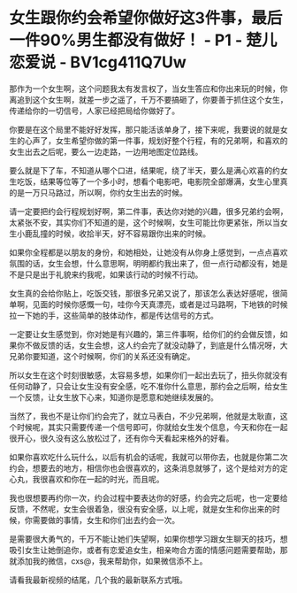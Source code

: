 # 女生跟你约会希望你做好这3件事，最后一件90%男生都没有做好！ - P1 - 楚儿恋爱说 - BV1cg411Q7Uw

那作为一个女生啊，这个问题我太有发言权了，当女生答应和你出来玩的时候，你离追到这个女生啊，就差一步之遥了，千万不要搞砸了，你要善于抓住这个女生，传递给你的一切信号，人家已经把局给你做好了。

你要是在这个局里不能好好发挥，那只能活该单身了，接下来呢，我要说的就是女生的心声了，女生希望你做的第一件事，规划好整个行程，有的兄弟啊，和喜欢的女生出去之后呢，要么一边走路，一边用地图定位路线。

要么就是下了车，不知道从哪个口进，结果呢，绕了半天，要么是满心欢喜的约女生吃饭，结果等位等了一个多小时，想看个电影吧，电影院全部爆满，女生心里真的是一万只马路过，所以啊，你约女生出去的时候。

请一定要把约会行程规划好啊，第二件事，表达你对她的兴趣，很多兄弟约会啊，太紧张不安，其实你们不知道的是，这个时候啊，女生可能比你更紧张，所以当女生小鹿乱撞的时候，收拾半天，好不容易跟你出来的时候。

如果你全程都是以朋友的身份，和她相处，让她没有从你身上感觉到，一点点喜欢氛围的话，女生会想，什么意思啊，明明都约我出来了，但一点行动都没有，她是不是只是出于礼貌来约我呢，如果该行动的时候不行动。

女生真的会给你贴上，吃饭交钱，那很多兄弟又说了，那该怎么表达好感呢，很简单啊，见面的时候你感慨一句，哇你今天真漂亮，或者是过马路啊，下地铁的时候拉一下她的手，这些简单的肢体动作，都是传达信号的方式。

一定要让女生感觉到，你对她是有兴趣的，第三件事啊，给你们的约会做反馈，如果你不做反馈的话，女生会想，这人约会完了就没动静了，到底是什么情况呀，大兄弟你要知道，这个时候啊，你们的关系还没有确定。

所以女生在这个时刻很敏感，太容易多想，如果你们一起出去玩了，扭头你就没有任何动静了，只会让女生没有安全感，吃不准你什么意思，那约会之后啊，给女生一个反馈，让女生放下心来，知道你是愿意和她继续发展的。

当然了，我也不是让你们约会完了，就立马表白，不少兄弟啊，他就是太耿直，这个时候呢，其实只需要传递一个信号即可，你就给女生发个信息，今天和你在一起很开心，很久没有这么放松过了，还有你今天看起来格外的好看。

如果你喜欢吃什么玩什么，以后有机会的话呢，我就可以带你去，也就是你第二次约会，想要去的地方，相信你也会很喜欢的，这条消息就够了，这个是给对方的定心丸，我很喜欢和你在一起的时光，而且呢。

我也很想要再约你一次，约会过程中要表达你的好感，约会完之后呢，也一定要给反馈，不然呢，女生会很着急，很没有安全感，以上呢，就是女生和你出来的时候，你需要做的事情，女生和你们出去约会一次。

是需要很大勇气的，千万不能让她们失望啊，如果你想学习跟女生聊天的技巧，想吸引女生让她倒追你，或者有恋爱追女生，相亲吻合方面的情感问题需要帮助，那就添加我的微信，cxs@，我来帮助你，如果微信添不上。

请看我最新视频的结尾，几个我的最新联系方式哦。